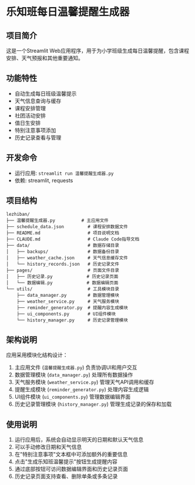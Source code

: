 # 乐知班每日温馨提醒生成器

## 项目简介

这是一个Streamlit Web应用程序，用于为小学班级生成每日温馨提醒，包含课程安排、天气预报和其他重要通知。

## 功能特性

- 自动生成每日班级温馨提示
- 天气信息查询与缓存
- 课程安排管理
- 社团活动安排
- 值日生安排
- 特别注意事项添加
- 历史记录查看与管理

## 开发命令

- 运行应用: `streamlit run 温馨提醒生成器.py`
- 依赖: streamlit, requests

## 项目结构

```text
lezhiban/
├── 温馨提醒生成器.py          # 主应用文件
├── schedule_data.json         # 课程安排数据文件
├── README.md                  # 项目说明文档
├── CLAUDE.md                  # Claude Code指导文档
├── data/                      # 数据存储目录
│   ├── backups/               # 数据备份目录
│   ├── weather_cache.json     # 天气信息缓存文件
│   └── history_records.json   # 历史记录文件
├── pages/                     # 页面文件目录
│   ├── 历史记录.py             # 历史记录页面
│   └── 数据编辑.py             # 数据编辑页面
└── utils/                     # 工具模块目录
    ├── data_manager.py        # 数据管理模块
    ├── weather_service.py     # 天气服务模块
    ├── reminder_generator.py  # 提醒内容生成模块
    ├── ui_components.py       # UI组件模块
    └── history_manager.py     # 历史记录管理模块
```

## 架构说明

应用采用模块化结构设计：

1. 主应用文件 (`温馨提醒生成器.py`) 负责协调UI和用户交互
2. 数据管理模块 (`data_manager.py`) 处理所有数据操作
3. 天气服务模块 (`weather_service.py`) 管理天气API调用和缓存
4. 提醒生成模块 (`reminder_generator.py`) 处理内容生成逻辑
5. UI组件模块 (`ui_components.py`) 管理数据编辑界面
6. 历史记录管理模块 (`history_manager.py`) 管理生成记录的保存和加载

## 使用说明

1. 运行应用后，系统会自动显示明天的日期和默认天气信息
2. 可以手动修改日期和天气信息
3. 在"特别注意事项"文本框中可添加额外的重要信息
4. 点击"生成乐知班温馨提示"按钮生成提醒内容
5. 通过底部按钮可访问数据编辑界面和历史记录页面
6. 历史记录页面支持查看、删除单条或多条记录
